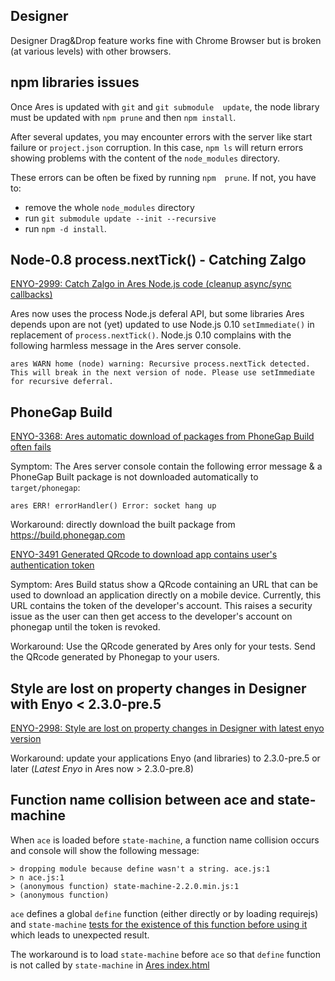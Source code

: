 ## Designer

Designer Drag&Drop feature works fine with Chrome Browser but is
broken (at various levels) with other browsers.

## npm libraries issues

Once Ares is  updated with `git` and `git submodule  update`, the node
library must be updated with `npm prune` and then `npm install`.

After several updates,  you may encounter errors with  the server like
start failure  or `project.json`  corruption. In  this case,  `npm ls`
will  return  errors   showing  problems  with  the   content  of  the
`node_modules` directory.

These errors  can be often be  fixed by running `npm  prune`.  If not,
you have to:

* remove the whole `node_modules` directory
* run `git submodule update --init --recursive`
* run `npm -d install`.

## Node-0.8 process.nextTick() - Catching Zalgo

[ENYO-2999: Catch Zalgo in Ares Node.js code (cleanup async/sync callbacks)](https://enyojs.atlassian.net/browse/ENYO-2999)

Ares now uses the process Node.js deferal API, but some libraries Ares
depends   upon   are  not   (yet)   updated   to  use   Node.js   0.10
`setImmediate()` in replacement of `process.nextTick()`.  Node.js 0.10
complains  with the  following  harmless message  in  the Ares  server
console.

	ares WARN home (node) warning: Recursive process.nextTick detected. This will break in the next version of node. Please use setImmediate for recursive deferral.

## PhoneGap Build

[ENYO-3368: Ares automatic download of packages from PhoneGap Build often fails](https://enyojs.atlassian.net/browse/ENYO-3368)

Symptom: The Ares server console contain the following error message & a PhoneGap Built package is not downloaded automatically to `target/phonegap`:

	ares ERR! errorHandler() Error: socket hang up

Workaround: directly download the built package from https://build.phonegap.com

[ENYO-3491 Generated QRcode to download app contains user's authentication token](https://enyojs.atlassian.net/browse/ENYO-3491)

Symptom: Ares Build status show a QRcode containing an URL that can be
used to download an application directly on a mobile device.
Currently, this URL contains the token of the developer's
account. This raises a security issue as the user can then get access
to the developer's account on phonegap until the token is revoked.

Workaround: Use the QRcode generated by Ares only for your tests. Send
the QRcode generated by Phonegap to your users.

## Style are lost on property changes in Designer with Enyo < 2.3.0-pre.5

[ENYO-2998: Style are lost on property changes in Designer with latest enyo version](https://enyojs.atlassian.net/browse/ENYO-2998)

Workaround: update your applications Enyo (and libraries) to 2.3.0-pre.5 or later (_Latest Enyo_ in Ares now > 2.3.0-pre.8)

## Function name collision between ace and state-machine


When ``ace`` is loaded before ``state-machine``, a function name
collision occurs and console will show the following message:

    > dropping module because define wasn't a string. ace.js:1
    > n ace.js:1
    > (anonymous function) state-machine-2.2.0.min.js:1
    > (anonymous function)

``ace`` defines a global ``define`` function (either directly or by loading requirejs) and
``state-machine``
[tests for the existence of this function before using it](https://github.com/jakesgordon/javascript-state-machine/blob/master/state-machine.js#L194) which leads to unexpected result.

The workaround is to load ``state-machine`` before ``ace`` so that ``define`` function is not called by ``state-machine`` in
[Ares index.html](ares/index.html)
